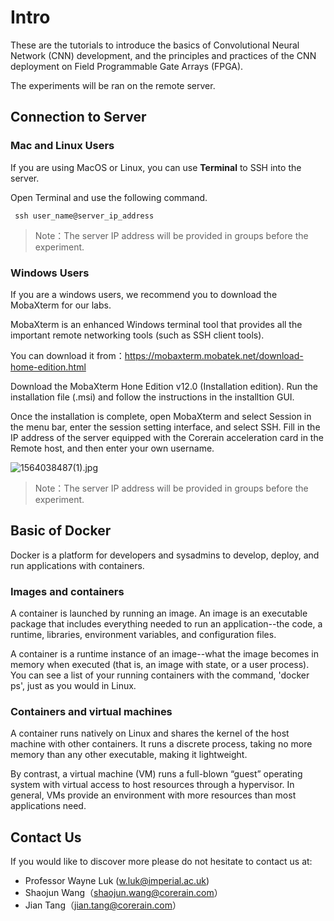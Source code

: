 # Intro

These are the tutorials to introduce the basics of Convolutional Neural Network (CNN) development, and the principles and practices of the CNN deployment on Field Programmable Gate Arrays (FPGA).

The experiments will be ran on the remote server.  

## Connection to Server

### Mac and Linux Users

If you are using MacOS or Linux, you can use **Terminal** to SSH into the server.

Open Terminal and use the following command. 

``` ssh user_name@server_ip_address```

> Note：The server IP address will be provided in groups before the experiment.

### Windows Users

If you are a windows users, we recommend you to download the MobaXterm for our labs.



MobaXterm is an enhanced Windows terminal tool that provides all the important remote networking tools (such as SSH client tools).



You can download it from：https://mobaxterm.mobatek.net/download-home-edition.html

Download the MobaXterm Hone Edition v12.0 (Installation edition). Run the installation file (.msi) and follow the instructions in the installtion GUI. 

Once the installation is complete, open MobaXterm and select Session in the menu bar, enter the session setting interface, and select SSH. Fill in the IP address of the server equipped with the Corerain acceleration card in the Remote host, and then enter your own username.

![1564038487(1).jpg](https://i.loli.net/2019/07/25/5d3955661b04a67264.jpg)

> Note：The server IP address will be provided in groups before the experiment.

## Basic of Docker
Docker is a platform for developers and sysadmins to develop, deploy, and run applications with containers.
### Images and containers
A container is launched by running an image. An image is an executable package that includes everything needed to run an application--the code, a runtime, libraries, environment variables, and configuration files.

A container is a runtime instance of an image--what the image becomes in memory when executed (that is, an image with state, or a user process). You can see a list of your running containers with the command, 'docker ps', just as you would in Linux.

### Containers and virtual machines
A container runs natively on Linux and shares the kernel of the host machine with other containers. It runs a discrete process, taking no more memory than any other executable, making it lightweight.

By contrast, a virtual machine (VM) runs a full-blown “guest” operating system with virtual access to host resources through a hypervisor. In general, VMs provide an environment with more resources than most applications need.



## Contact Us

If you would like to discover more please do not hesitate to contact us at:

- Professor Wayne Luk ([w.luk@imperial.ac.uk](mailto:w.luk@imperial.ac.uk))
- Shaojun Wang（shaojun.wang@corerain.com）
- Jian Tang（jian.tang@corerain.com）
